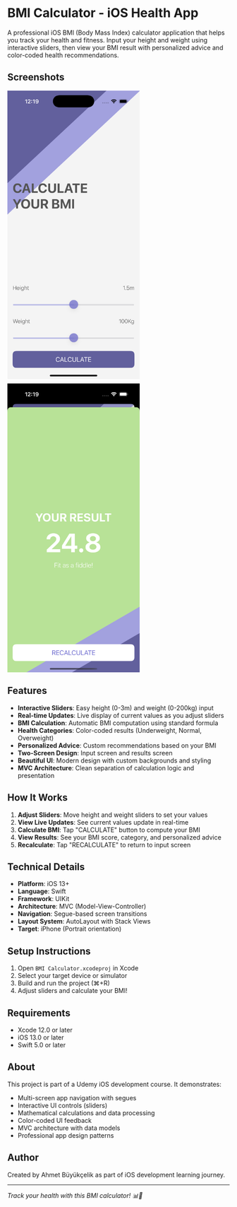 # BMI Calculator - iOS Health App

A professional iOS BMI (Body Mass Index) calculator application that helps you track your health and fitness. Input your height and weight using interactive sliders, then view your BMI result with personalized advice and color-coded health recommendations.

## Screenshots

<div style="display: flex; gap: 10px; flex-wrap: wrap;">
  <img src="./Screenshot1.png" width="300" alt="App Screenshot 1">
  <img src="./Screenshot2.png" width="300" alt="App Screenshot 2">
</div>

## Features

- **Interactive Sliders**: Easy height (0-3m) and weight (0-200kg) input
- **Real-time Updates**: Live display of current values as you adjust sliders
- **BMI Calculation**: Automatic BMI computation using standard formula
- **Health Categories**: Color-coded results (Underweight, Normal, Overweight)
- **Personalized Advice**: Custom recommendations based on your BMI
- **Two-Screen Design**: Input screen and results screen
- **Beautiful UI**: Modern design with custom backgrounds and styling
- **MVC Architecture**: Clean separation of calculation logic and presentation

## How It Works

1. **Adjust Sliders**: Move height and weight sliders to set your values
2. **View Live Updates**: See current values update in real-time
3. **Calculate BMI**: Tap "CALCULATE" button to compute your BMI
4. **View Results**: See your BMI score, category, and personalized advice
5. **Recalculate**: Tap "RECALCULATE" to return to input screen

## Technical Details

- **Platform**: iOS 13+
- **Language**: Swift
- **Framework**: UIKit
- **Architecture**: MVC (Model-View-Controller)
- **Navigation**: Segue-based screen transitions
- **Layout System**: AutoLayout with Stack Views
- **Target**: iPhone (Portrait orientation)

## Setup Instructions

1. Open `BMI Calculator.xcodeproj` in Xcode
2. Select your target device or simulator
3. Build and run the project (⌘+R)
4. Adjust sliders and calculate your BMI!

## Requirements

- Xcode 12.0 or later
- iOS 13.0 or later
- Swift 5.0 or later

## About

This project is part of a Udemy iOS development course. It demonstrates:
- Multi-screen app navigation with segues
- Interactive UI controls (sliders)
- Mathematical calculations and data processing
- Color-coded UI feedback
- MVC architecture with data models
- Professional app design patterns

## Author

Created by Ahmet Büyükçelik as part of iOS development learning journey.

---

*Track your health with this BMI calculator! 📊💪*
